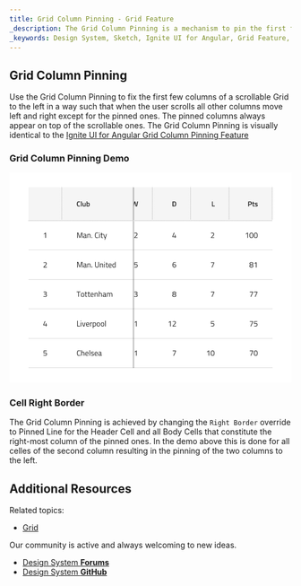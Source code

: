 ```yaml
---
title: Grid Column Pinning - Grid Feature
_description: The Grid Column Pinning is a mechanism to pin the first few columns of a scrollable Grid. 
_keywords: Design System, Sketch, Ignite UI for Angular, Grid Feature, UI Library, Widgets
---
```


## Grid Column Pinning

Use the Grid Column Pinning to fix the first few columns of a scrollable Grid to the left in a way such that when the user scrolls all other columns move left and right except for the pinned ones. The pinned columns always appear on top of the scrollable ones.
The Grid Column Pinning is visually identical to the [Ignite UI for Angular Grid Column Pinning Feature](https://www.infragistics.com/products/ignite-ui-angular/angular/components/grid_column_pinning.html)

### Grid Column Pinning Demo

![](../images/grid_column_pinning_demo.png)

### Cell Right Border

The Grid Column Pinning is achieved by changing the `Right Border` override to Pinned Line for the Header Cell and all Body Cells that constitute the right-most column of the pinned ones. In the demo above this is done for all celles of the second column resulting in the pinning of the two columns to the left.

## Additional Resources

Related topics:

* [Grid](grid.md)
  <div class="divider--half"></div>

Our community is active and always welcoming to new ideas.

* [Design System **Forums**](https://www.infragistics.com/community/forums/f/ignite-ui-for-angular)
* [Design System **GitHub**](https://github.com/IgniteUI/igniteui-angular)
